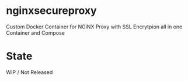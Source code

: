 # nginxsecureproxy
Custom Docker Container for NGiNX Proxy with SSL Encrytpion all in one Container and Compose

# State
WIP / Not Released
